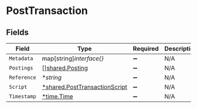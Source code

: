 # PostTransaction


## Fields

| Field                                                                                | Type                                                                                 | Required                                                                             | Description                                                                          | Example                                                                              |
| ------------------------------------------------------------------------------------ | ------------------------------------------------------------------------------------ | ------------------------------------------------------------------------------------ | ------------------------------------------------------------------------------------ | ------------------------------------------------------------------------------------ |
| `Metadata`                                                                           | map[string]*interface{}*                                                             | :heavy_minus_sign:                                                                   | N/A                                                                                  |                                                                                      |
| `Postings`                                                                           | [][shared.Posting](../../../pkg/models/shared/posting.md)                            | :heavy_minus_sign:                                                                   | N/A                                                                                  |                                                                                      |
| `Reference`                                                                          | **string*                                                                            | :heavy_minus_sign:                                                                   | N/A                                                                                  | ref:001                                                                              |
| `Script`                                                                             | [*shared.PostTransactionScript](../../../pkg/models/shared/posttransactionscript.md) | :heavy_minus_sign:                                                                   | N/A                                                                                  |                                                                                      |
| `Timestamp`                                                                          | [*time.Time](https://pkg.go.dev/time#Time)                                           | :heavy_minus_sign:                                                                   | N/A                                                                                  |                                                                                      |